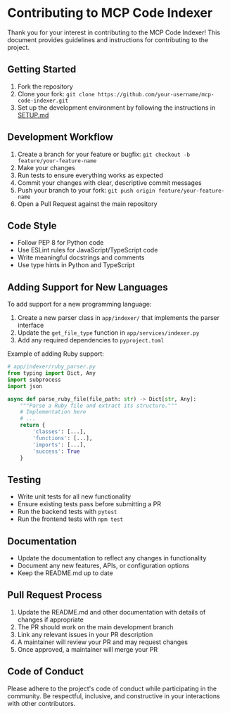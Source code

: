 # Contributing to MCP Code Indexer

Thank you for your interest in contributing to the MCP Code Indexer! This document provides guidelines and instructions for contributing to the project.

## Getting Started

1. Fork the repository
2. Clone your fork: `git clone https://github.com/your-username/mcp-code-indexer.git`
3. Set up the development environment by following the instructions in [SETUP.md](mvp/SETUP.md)

## Development Workflow

1. Create a branch for your feature or bugfix: `git checkout -b feature/your-feature-name`
2. Make your changes
3. Run tests to ensure everything works as expected
4. Commit your changes with clear, descriptive commit messages
5. Push your branch to your fork: `git push origin feature/your-feature-name`
6. Open a Pull Request against the main repository

## Code Style

- Follow PEP 8 for Python code
- Use ESLint rules for JavaScript/TypeScript code
- Write meaningful docstrings and comments
- Use type hints in Python and TypeScript

## Adding Support for New Languages

To add support for a new programming language:

1. Create a new parser class in `app/indexer/` that implements the parser interface
2. Update the `get_file_type` function in `app/services/indexer.py`
3. Add any required dependencies to `pyproject.toml`

Example of adding Ruby support:

```python
# app/indexer/ruby_parser.py
from typing import Dict, Any
import subprocess
import json

async def parse_ruby_file(file_path: str) -> Dict[str, Any]:
    """Parse a Ruby file and extract its structure."""
    # Implementation here
    # ...
    return {
        'classes': [...],
        'functions': [...],
        'imports': [...],
        'success': True
    }
```

## Testing

- Write unit tests for all new functionality
- Ensure existing tests pass before submitting a PR
- Run the backend tests with `pytest`
- Run the frontend tests with `npm test`

## Documentation

- Update the documentation to reflect any changes in functionality
- Document any new features, APIs, or configuration options
- Keep the README.md up to date

## Pull Request Process

1. Update the README.md and other documentation with details of changes if appropriate
2. The PR should work on the main development branch
3. Link any relevant issues in your PR description
4. A maintainer will review your PR and may request changes
5. Once approved, a maintainer will merge your PR

## Code of Conduct

Please adhere to the project's code of conduct while participating in the community. Be respectful, inclusive, and constructive in your interactions with other contributors. 